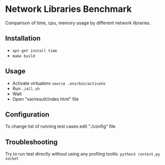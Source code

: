 # Network Libraries Benchmark

Comparison of time, cpu, memory usage by different network libraries.


## Installation

* `apt-get install time`
* `make build`


## Usage

* Activate virtualenv `source .env/bin/activate`
* Run `./all.sh`
* Wait
* Open "var/result/index.html" file


## Configuration

To change list of running test cases edit "./config" file


## Troubleshooting

Try to run test directly without using any profilng tootls: `python3 runtest.py socket`
